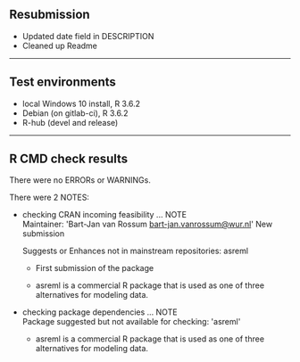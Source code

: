 ## Resubmission

* Updated date field in DESCRIPTION
* Cleaned up Readme

----

## Test environments

* local Windows 10 install, R 3.6.2
* Debian (on gitlab-ci), R 3.6.2
* R-hub (devel and release)

----

## R CMD check results

There were no ERRORs or WARNINGs.

There were 2 NOTES:

  * checking CRAN incoming feasibility ... NOTE    
    Maintainer: 'Bart-Jan van Rossum <bart-jan.vanrossum@wur.nl>'
    New submission
  
    Suggests or Enhances not in mainstream repositories: asreml
    
    - First submission of the package
    
    - asreml is a commercial R package that is used as one of three alternatives for modeling data.
  
  * checking package dependencies ... NOTE  
    Package suggested but not available for checking: 'asreml'
    
    - asreml is a commercial R package that is used as one of three alternatives for      modeling data.

